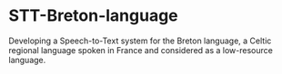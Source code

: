 # STT-Breton-language
Developing a Speech-to-Text system for the Breton language, a Celtic regional language spoken in France and considered as a low-resource language. 
